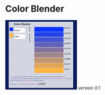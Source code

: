 # Color Blender

<span>
<img src="assets/screenshots/color-blender-v-0-1.png?raw=truetransparent-label" alt="drawing" width="45%"/>
<em>version 0.1</em>
</span>
